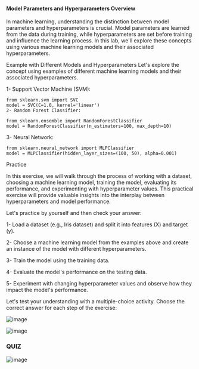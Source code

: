 #### Model Parameters and Hyperparameters Overview

In machine learning, understanding the distinction between model parameters and hyperparameters is crucial. Model parameters are learned from the data during training, while hyperparameters are set before training and influence the learning process. In this lab, we'll explore these concepts using various machine learning models and their associated hyperparameters.

Example with Different Models and Hyperparameters
Let's explore the concept using examples of different machine learning models and their associated hyperparameters.

1- Support Vector Machine (SVM):
```
from sklearn.svm import SVC
model = SVC(C=1.0, kernel='linear')
2- Random Forest Classifier:
```
```
from sklearn.ensemble import RandomForestClassifier
model = RandomForestClassifier(n_estimators=100, max_depth=10)
```
3- Neural Network:
```
from sklearn.neural_network import MLPClassifier
model = MLPClassifier(hidden_layer_sizes=(100, 50), alpha=0.001)
```
Practice

In this exercise, we will walk through the process of working with a dataset, choosing a machine learning model, training the model, evaluating its performance, and experimenting with hyperparameter values. This practical exercise will provide valuable insights into the interplay between hyperparameters and model performance.

Let's practice by yourself and then check your answer:

1- Load a dataset (e.g., Iris dataset) and split it into features (X) and target (y).

2- Choose a machine learning model from the examples above and create an instance of the model with different hyperparameters.

3- Train the model using the training data.

4- Evaluate the model's performance on the testing data.

5- Experiment with changing hyperparameter values and observe how they impact the model's performance.

Let's test your understanding with a multiple-choice activity. Choose the correct answer for each step of the exercise:

![image](https://github.com/user-attachments/assets/9ce95c28-f700-4be4-abe0-fbca4e12acf9)

![image](https://github.com/user-attachments/assets/97c4b5fd-039f-4a29-883e-7b1b62f0137c)

### QUIZ

![image](https://github.com/user-attachments/assets/7249f2c7-324d-421a-b955-2c2a462f02a9)
